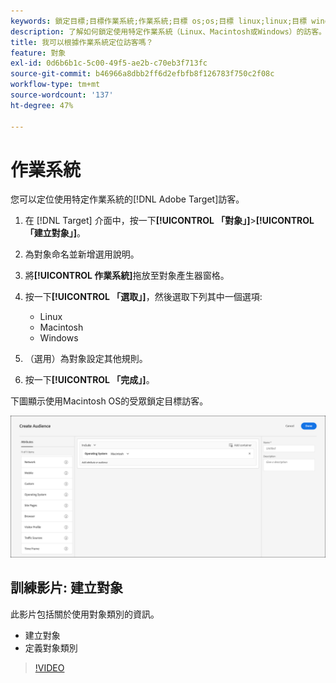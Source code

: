 ```yaml
---
keywords: 鎖定目標;目標作業系統;作業系統;目標 os;os;目標 linux;linux;目標 windows;windows;目標 macintosh;macintosh;mac;目標 mac;win;目標 win
description: 了解如何鎖定使用特定作業系統（Linux、Macintosh或Windows）的訪客。
title: 我可以根據作業系統定位訪客嗎？
feature: 對象
exl-id: 0d6b6b1c-5c00-49f5-ae2b-c70eb3f713fc
source-git-commit: b46966a8dbb2ff6d2efbfb8f126783f750c2f08c
workflow-type: tm+mt
source-wordcount: '137'
ht-degree: 47%

---
```


# 作業系統 

您可以定位使用特定作業系統的[!DNL Adobe Target]訪客。

1. 在 [!DNL Target] 介面中，按一下&#x200B;**[!UICONTROL 「對象」]**>**[!UICONTROL 「建立對象」]**。
1. 為對象命名並新增選用說明。
1. 將&#x200B;**[!UICONTROL 作業系統]**&#x200B;拖放至對象產生器窗格。
1. 按一下&#x200B;**[!UICONTROL 「選取」]**，然後選取下列其中一個選項:

   * Linux
   * Macintosh
   * Windows

1. （選用）為對象設定其他規則。
1. 按一下&#x200B;**[!UICONTROL 「完成」]**。

下圖顯示使用Macintosh OS的受眾鎖定目標訪客。

![](assets/target_os.png)

## 訓練影片: 建立對象

此影片包括關於使用對象類別的資訊。

* 建立對象
* 定義對象類別

>[!VIDEO](https://video.tv.adobe.com/v/17392)
